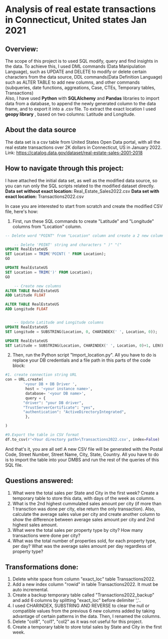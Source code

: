 # Analysis of real estate transactions in Connecticut, United states Jan 2021

## Overview:

The scope of this project is to used SQL modify, query and find insights in the data. 
To achieve this, I used DML commands (Data Manipulation Language), such as UPDATE and DELETE to modify or delete certain characters from the data source, DDL commands(Data Definition Language) such as ALTER TABLE to add new columns, and other commands (subqueries, date functions, aggreations, Case, CTEs, Temporary tables, Transactions) <br>
Also, I have used **Python** with **SQLAlchemy** and **Pandas** libraries to import data from a database, to append the newly generated column to the data frame, and to export it into a .csv file. To extract the exact location I used  **geopy library** , based on two columns: Latitude and Longitude.
 

## About the data source
The data set is a csv table from United States Open Data portal, with all the real estate transactions over 2K dollars in Connecticut, US in January 2022. 
Link: https://catalog.data.gov/dataset/real-estate-sales-2001-2018



## How to navigate through this project:
I have attached the initial data set, as well as the modified data source, so you can run only the SQL scripts related to the modified dataset directly. 
**Data set without exact location:** Real_Estate_Sales2022.csv
**Data set with exact location:** Transactions2022.csv

In case you are interested to start from scratch and create the modified CSV file, here's how:


1. First, run these SQL commands to create "Latitude" and "Longitude" columns from "Location" column.

```SQL
-- Delete word "POINT" from "Location" column and create a 2 new columns: Latitude and longitude based on 'Location' file

	-- Delete 'POINT' string and characters " )" "("
UPDATE RealEstateUS 
SET Location = TRIM('POINT( ' FROM Location);
GO

UPDATE RealEstateUS 
SET Location = TRIM(')' FROM Location);
GO

	-- Create new columns
ALTER TABLE RealEstateUS
ADD Latitude FLOAT  

ALTER TABLE RealEstateUS
ADD Longitude FLOAT  


	-- Update Latitude and Longitude columns
UPDATE RealEstateUS
SET Longitude = SUBSTRING(Location, 0, CHARINDEX(' ', Location, 0));

UPDATE RealEstateUS
SET Latitude = SUBSTRING(Location, CHARINDEX(' ', Location, 0)+1, LEN(Location));
```

2. Then, run the Python script "Import_location.py". All you have to do is replace your DB credentials and a file path in this parts of the code block:

```python
#1. create connection string URL
con = URL.create(
        '<your DB + DB Driver ',
         host = '<your instance name>',
         database= '<your DB name>',
         query = {
        "driver": "your DB driver",
        "TrustServerCertificate": "yes",
        "authentication": "ActiveDirectoryIntegrated",
         },

)

#9.Export the table in CSV format
df.to_csv(r'<Your directory path>\Transactions2022.csv', index=False)

```
And that's it, you are all set! A new CSV file will be generated with the Postal Code, Street Number, Street Name, City, State, Country. All you have to do is to import the table into your DMBS and run the rest of the queries of this SQL file.


## Questions answered:
1. What were the total sales per State and City in the first week? Create a temporary table to store this data, with days of the week as columns.
2. What is the 2nd highest cummulated sales amount per city (if more than 1 transction was done per city, else return the only transaction). 
Also, calculate the average sales value per city and create another column to show the difference between average sales amount per city and 2nd highest sales amount.
3. What were the total sales per property type by city? How many transactions were done per city?
4. What was the total number of properties sold, for each property type, per day? What was the average sales amount per day regardless of property type?



## Transformations done:
1. Delete white space from column "exact_loc" table Transactions2022.
2. Add a new index column "rowid" in table Transactions2022. It must  be auto incremental.
3. Create a backup temporary table called "Transactions2022_backup" and add 6 columns by splitting "exact_loc"  before delimiter ','..
4. I used CHARINDEX, SUBSTRING AND REVERSE to clear the null or compatible values from the previous 6 new columns added by taking advantage of certain patterns in the data. Then, I renamed the columns.
5. Delete "col8", "col1", "col2" as it was not useful for this project.
6. Create a temporary table to store total sales by State and City in the first week.